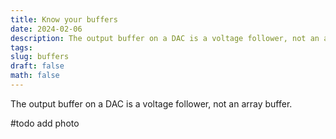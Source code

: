 ```yaml
---
title: Know your buffers
date: 2024-02-06
description: The output buffer on a DAC is a voltage follower, not an array buffer.
tags: 
slug: buffers
draft: false
math: false
---
```


The output buffer on a DAC is a voltage follower, not an array buffer. 

#todo add photo